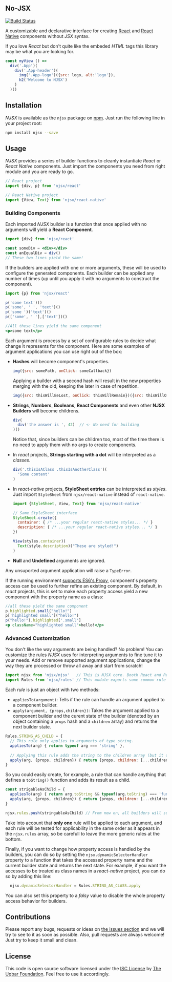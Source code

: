 No-JSX
------

[![Build Status](https://travis-ci.org/uqbar-project/njsx.svg?branch=master)](https://travis-ci.org/uqbar-project/njsx)

A customizable and declarative interface for creating [React](https://facebook.github.io/react/) and [React Native](https://facebook.github.io/react-native/) components without *JSX* syntax.

If you love *React* but don't quite like the embeded *HTML* tags this library may be what you are looking for.

```js
const myView () =>
  div('.App')(
    div('.App-header')(
      img('.App-logo')({src: logo, alt:'logo'}),
      h2('Welcome to NJSX')
    )
  )()
```

## Installation

*NJSX* is available as the `njsx` package on [npm](https://www.npmjs.com/njsx). Just run the following line in your project root:

```bash
npm install njsx --save
```

## Usage

*NJSX* provides a series of builder functions to cleanly instantiate *React* or *React Native* components. Just import the components you need from right module and you are ready to go.

```js
// React project
import {div, p} from 'njsx/react'

// React Native project
import {View, Text} from 'njsx/react-native'
```


### Building Components

Each imported *NJSX* builder is a function that once applied with no arguments will yield a **React Component**.

```jsx
import {div} from 'njsx/react'

const someDiv = <div></div>
const anEqualDiv = div()
// These two lines yield the same!
```

If the builders are applied with one or more arguments, these will be used to configure the generated components. Each builder can be applied any number of times (up until you apply it with no arguments to construct the component).

```jsx
import {p} from 'njsx/react'

p('some text')()
p('some', ' ', 'text')()
p('some ')('text')()
p(['some', ' '],['text'])()

//All these lines yield the same component
<p>some text</p>
```

Each argument is process by a set of configurable rules to decide what change it represents for the component. Here are some examples of argument applications you can use right out of the box:

  - **Hashes** will become component's properties.

    ```js
    img({src: somePath, onClick: someCallback})
    ```

    Applying a builder with a second hash will result in the new properties merging with the old, keeping the later in case of repetition.

    ```js
    img({src: thisWillBeLost, onClick: thisWillRemain})({src: thisWillOverrideThePreviousPath})
    ```

  - **Strings**, **Numbers**, **Booleans**, **React Components** and even other **NJSX Builders** will become childrens.

    ```js
    div(
      div('the answer is ', 42)  // <- No need for building
    )()
    ```

    Notice that, since builders can be children too, most of the time there is no need to apply them with no args to create components.

  - In *react* projects, **Strings starting with a dot** will be interpreted as a *classes*.

    ```jsx
    div('.thisIsAClass .thisIsAnotherClass')(
      'Some content'
    )
    ```

  - In *react-native* projects, **StyleSheet entries** can be interpreted as *styles*. Just import `StyleSheet` from `njsx/react-native` instead of `react-native`.

    ```jsx
    import {StyleSheet, View, Text} from 'njsx/react-native'

    // Same StyleSheet interface
    StyleSheet.create({
      container: { /* ...your regular react-native styles... */ }
      description: { /* ...your regular react-native styles... */ }
    })

    View(styles.container)(
      Text(style.description)("These are styled!")
    )
    ```

  - **Null** and **Undefined** arguments are ignored.


Any unsuported argument application will raise a `TypeError`.


If the running environment [supports ES6's Proxy](https://kangax.github.io/compat-table/es6/#test-Proxy), component's property access can be used to further refine an existing component. By default, in *react* projects, this is set to make each property access yield a new component with the property name as a class:

```jsx
//all these yield the same component
p.highlighted.small("hello!")
p['highlighted small']("hello!")
p("hello!").highlighted['.small']
<p className="highlighted small">hello!</p>
```


### Advanced Customization

You don't like the way arguments are being handled? No problem! You can customize the rules *NJSX* uses for interpreting arguments to fine tune it to your needs. Add or remove supported argument applications, change the way they are processed or throw all away and start from scratch!

```js
import njsx from 'njsx/njsx'   // This is NJSX core. Booth React and ReactNative use it to define their builders.
import Rules from 'njsx/rules' // This module exports some common rule examples.
```

Each *rule* is just an object with two methods:
  - `appliesTo(argument)`: Tells if the rule can handle an argument applied to a component builder.
  - `apply(argument, {props,children})`: Takes the argument applied to a component builder and the curent state of the builder (denoted by an object containing a `props` hash and a `children` array) and returns the next builder state.

```js
Rules.STRING_AS_CHILD = {
  // This rule only applies to arguments of type string.
  appliesTo(arg) { return typeof arg === 'string' },
  
  // Applying this rule adds the string to the children array (but it doesn't change the properties).
  apply(arg, {props, children}) { return {props, children: [...children, arg] }}
}
```

So you could easily create, for example, a rule that can handle anything that defines a `toString()` function and adds its result as a child.

```js
const strigableAsChild = {
  appliesTo(arg) { return arg.toString && typeof(arg.toString) === 'function' },
  apply(arg, {props, children}) { return {props, children: [...children, arg.toString()] }}
}

njsx.rules.push(stringableAsChild) // From now on, all builders will support this rule.
```

Take into account that **only one** rule will be applied to each argument, and each rule will be tested for applicability in the same order as it appears in the `njsx.rules` array, so be carefull to leave the more generic rules at the bottom.

Finally, if you want to change how property access is handled by the builders, you can do so by setting the `njsx.dynamicSelectorHandler` property to a function that takes the accessed property name and the current builder state and returns the next state. For example, if you want the accesses to be treated as class names in a *react-native* project, you can do so by adding this line:

```js
  njsx.dynamicSelectorHandler = Rules.STRING_AS_CLASS.apply
```

You can also set this property to a *falsy* value to disable the whole property access behavior for builders.


## Contributions

Please report any bugs, requests or ideas on [the issues section](https://github.com/uqbar-project/njsx/issues) and we will try to see to it as soon as possible.
Also, pull requests are always welcome! Just try to keep it small and clean.


## License

This code is open source software licensed under the [ISC License](https://opensource.org/licenses/ISC) by [The Uqbar Foundation](http://www.uqbar-project.org/). Feel free to use it accordingly.